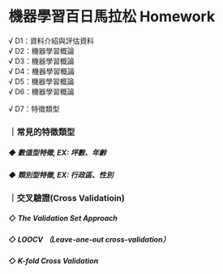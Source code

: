 # 機器學習百日馬拉松 Homework

√ D1：資料介紹與評估資料  <br>
√ D2：機器學習概論       <br>
√ D3：機器學習概論       <br>
√ D4：機器學習概論       <br>
√ D5：機器學習概論       <br>
√ D6：機器學習概論       <br>

√ D7：特徵類型       <br>
<h3> ｜常見的特徵類型  </h3> 
  <h5> ◆ 數值型特徵, EX: 坪數、年齡 </h5>
  <h5> ◆ 類別型特徵, EX: 行政區、性別 </h5>
   
<h3> ｜交叉驗證(Cross Validatioin) </h3>
  <h5> ◇ The Validation Set Approach </h5>
  <h5> ◇ LOOCV （Leave-one-out cross-validation） </h5>
  <h5> ◇ K-fold Cross Validation </h5>
  
     
